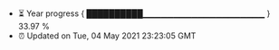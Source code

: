 - ⏳ Year progress { ██████████▁▁▁▁▁▁▁▁▁▁▁▁▁▁▁▁▁▁▁▁ } 33.97 %
- ⏰ Updated on Tue, 04 May 2021 23:23:05 GMT


